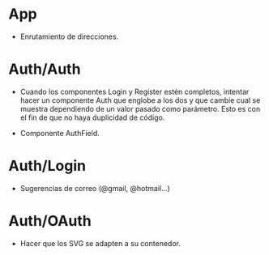 # App
- Enrutamiento de direcciones.


# Auth/Auth
- Cuando los componentes Login y Register estén completos, intentar hacer un componente Auth que englobe a los dos y que cambie cual se muestra dependiendo de un valor pasado como parámetro.
Esto es con el fin de que no haya duplicidad de código.

- Componente AuthField.

# Auth/Login
- Sugerencias de correo (@gmail, @hotmail...)


# Auth/OAuth
- Hacer que los SVG se adapten a su contenedor.